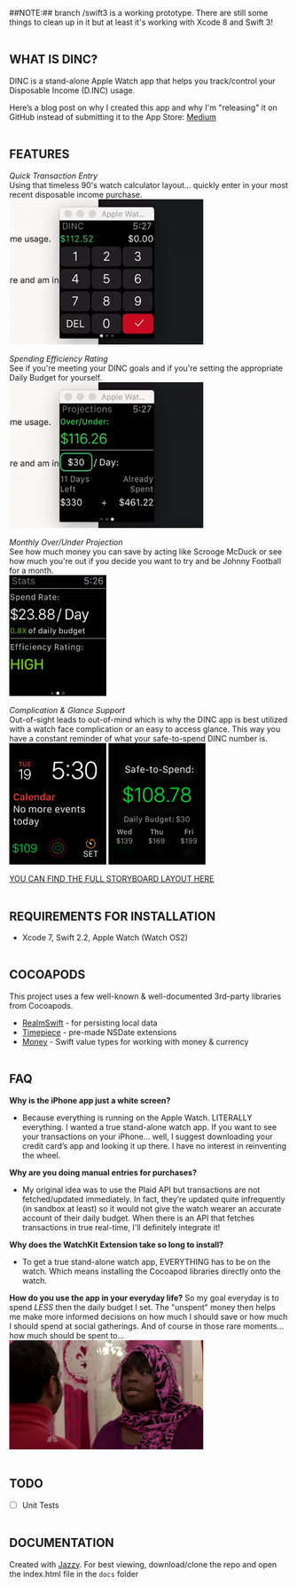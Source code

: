 ##NOTE:## branch /swift3 is a working prototype. There are still some things to clean up in it but at least it's working with Xcode 8 and Swift 3!
<br><br>

## **WHAT IS DINC?**
DINC is a stand-alone Apple Watch app that helps you track/control your Disposable Income (D.INC) usage.

Here’s a blog post on why I created this app and why I'm "releasing" it on GitHub instead of submitting it to the App Store: [Medium](https://medium.com/@dhour/a-new-strategy-for-how-i-publish-my-apps-8e9de05c7bf1)
<br><br>


## **FEATURES**

*Quick Transaction Entry*
<br>Using that timeless 90's watch calculator layout... quickly enter in your most recent disposable income purchase.
<br>
<img src="https://raw.githubusercontent.com/danielhour/DINC/master/Screenshots/PriceController.gif" width="350">


*Spending Efficiency Rating*
<br>See if you're meeting your DINC goals and if you're setting the appropriate Daily Budget for yourself.
<br>
<img src="https://raw.githubusercontent.com/danielhour/DINC/master/Screenshots/ProjectionController.gif" width="350">

*Monthly Over/Under Projection*
<br>See how much money you can save by acting like Scrooge McDuck or see how much you're out if you decide you want to try and be Johnny Football for a month.
<br>
<img src="https://raw.githubusercontent.com/danielhour/DINC/master/Screenshots/efficiency.png" width="175">

*Complication & Glance Support*
<br>Out-of-sight leads to out-of-mind which is why the DINC app is best utilized with a watch face complication or an easy to access glance. This way you have a constant reminder of what your safe-to-spend DINC number is.
<br>
<img src="https://raw.githubusercontent.com/danielhour/DINC/master/Screenshots/complication.png" width="175">  <img src="https://raw.githubusercontent.com/danielhour/DINC/master/Screenshots/glance.png" width="175">


[YOU CAN FIND THE FULL STORYBOARD LAYOUT HERE](https://raw.githubusercontent.com/danielhour/DINC/master/Screenshots/DINC%20storyboard.png)
<br><br>


## **REQUIREMENTS FOR INSTALLATION**
- Xcode 7, Swift 2.2, Apple Watch (Watch OS2)
<br><br>


## **COCOAPODS**
This project uses a few well-known & well-documented 3rd-party libraries from Cocoapods.

- [RealmSwift](https://github.com/realm/realm-cocoa) - for persisting local data
- [Timepiece](https://github.com/naoty/Timepiece) - pre-made NSDate extensions
- [Money](https://github.com/danthorpe/Money) - Swift value types for working with money & currency
<br><br>


## **FAQ**

**Why is the iPhone app just a white screen?**
- Because everything is running on the Apple Watch. LITERALLY everything. I wanted a true stand-alone watch app. If you want to see your transactions on your iPhone… well, I suggest downloading your credit card’s app and looking it up there. I have no interest in reinventing the wheel.

**Why are you doing manual entries for purchases?**
- My original idea was to use the Plaid API but transactions are not fetched/updated immediately. In fact, they’re updated quite infrequently (in sandbox at least) so it would not give the watch wearer an accurate account of their daily budget. When there is an API that fetches transactions in true real-time, I'll definitely integrate it!

**Why does the WatchKit Extension take so long to install?**
- To get a true stand-alone watch app, EVERYTHING has to be on the watch. Which means installing the Cocoapod libraries directly onto the watch.

**How do you use the app in your everyday life?**
So my goal everyday is to spend *LESS* then the daily budget I set. The "unspent" money then helps me make more informed decisions on how much I should save or how much I should spend at social gatherings. And of course in those rare moments... how much should be spent to...
<br>
<img src="https://raw.githubusercontent.com/danielhour/DINC/master/Screenshots/treatyoself.gif" width="350">
<br><br>


## **TODO**
- [ ] Unit Tests
<br><br>


## **DOCUMENTATION**
Created with [Jazzy](https://github.com/realm/jazzy). For best viewing, download/clone the repo and open the index.html file in the `docs` folder
<br><br>




